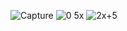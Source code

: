 ![Capture](https://user-images.githubusercontent.com/89211839/131435518-6d2600b8-6357-4514-8d2b-78d8c6f05b26.PNG)
![0 5x](https://user-images.githubusercontent.com/89211839/131435526-3f191a0d-300e-4f94-9419-b0c60cb7ac9a.PNG)
![2x+5](https://user-images.githubusercontent.com/89211839/131435531-dce8cd28-4e54-4864-9e5c-e819ec22ef17.PNG)
